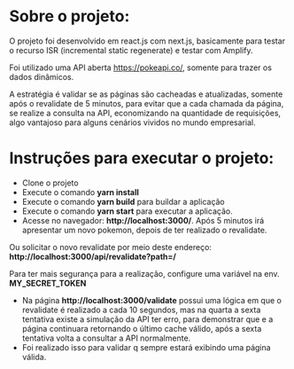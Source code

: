 # Sobre o projeto:

O projeto foi desenvolvido em react.js com next.js, basicamente para testar o recurso ISR (incremental static regenerate) e testar com Amplify.

Foi utilizado uma API aberta https://pokeapi.co/, somente para trazer os dados dinâmicos.

A estratégia é validar se as páginas são cacheadas e atualizadas, somente após o revalidate de 5 minutos, para evitar que a cada chamada da página, se realize a consulta na API, economizando na quantidade de requisições, algo vantajoso para alguns cenários vividos no mundo empresarial.

# Instruções para executar o projeto:

- Clone o projeto
- Execute o comando **yarn install**
- Execute o comando **yarn build** para buildar a aplicação
- Execute o comando **yarn start** para executar a aplicação.
- Acesse no navegador: **http://localhost:3000/**.
  Após 5 minutos irá apresentar um novo pokemon, depois de ter realizado o revalidate.

Ou solicitar o novo revalidate por meio deste endereço: **http://localhost:3000/api/revalidate?path=/**

Para ter mais segurança para a realização, configure uma variável na env. **MY_SECRET_TOKEN**

- Na página **http://localhost:3000/validate** possui uma lógica em que o revalidate é realizado a cada 10 segundos, mas na quarta a sexta tentativa existe a simulação da API ter erro, para demonstrar que e a página continuara retornando o último cache válido, após a sexta tentativa volta a consultar a API normalmente.
- Foi realizado isso para validar q sempre estará exibindo uma página válida.
